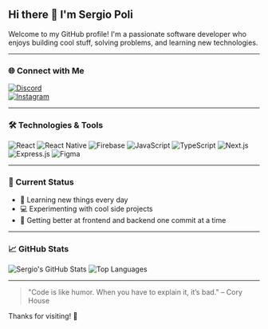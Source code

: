 ## Hi there 👋 I'm Sergio Poli

Welcome to my GitHub profile! I'm a passionate software developer who enjoys building cool stuff, solving problems, and learning new technologies.

---

### 🌐 Connect with Me
[![Discord](https://img.shields.io/badge/Discord-%237289DA.svg?style=for-the-badge&logo=discord&logoColor=white)](https://discord.com/users/581871647066423297)  
[![Instagram](https://img.shields.io/badge/Instagram-E4405F.svg?style=for-the-badge&logo=instagram&logoColor=white)](https://instagram.com/sergiooyp)  

---

### 🛠️ Technologies & Tools

![React](https://img.shields.io/badge/-React-61DAFB?style=flat-square&logo=react&logoColor=white)
![React Native](https://img.shields.io/badge/-React%20Native-61DAFB?style=flat-square&logo=react&logoColor=white)
![Firebase](https://img.shields.io/badge/-Firebase-FFCA28?style=flat-square&logo=firebase&logoColor=black)
![JavaScript](https://img.shields.io/badge/-JavaScript-F7DF1E?style=flat-square&logo=javascript&logoColor=black)
![TypeScript](https://img.shields.io/badge/-TypeScript-3178C6?style=flat-square&logo=typescript&logoColor=white)
![Next.js](https://img.shields.io/badge/-Next.js-000000?style=flat-square&logo=nextdotjs&logoColor=white)
![Express.js](https://img.shields.io/badge/-Express.js-000000?style=flat-square&logo=express&logoColor=white)
![Figma](https://img.shields.io/badge/-Figma-F24E1E?style=flat-square&logo=figma&logoColor=white)

---

### 🚧 Current Status
- 🧠 Learning new things every day
- 💻 Experimenting with cool side projects
- 🚀 Getting better at frontend and backend one commit at a time

---

### 📈 GitHub Stats

![Sergio's GitHub Stats](https://github-readme-stats.vercel.app/api?username=sergiopoli77&show_icons=true&theme=tokyonight)
![Top Languages](https://github-readme-stats.vercel.app/api/top-langs/?username=sergiopoli77&layout=compact&theme=tokyonight)

---

> "Code is like humor. When you have to explain it, it’s bad." – Cory House

Thanks for visiting! 🚀
